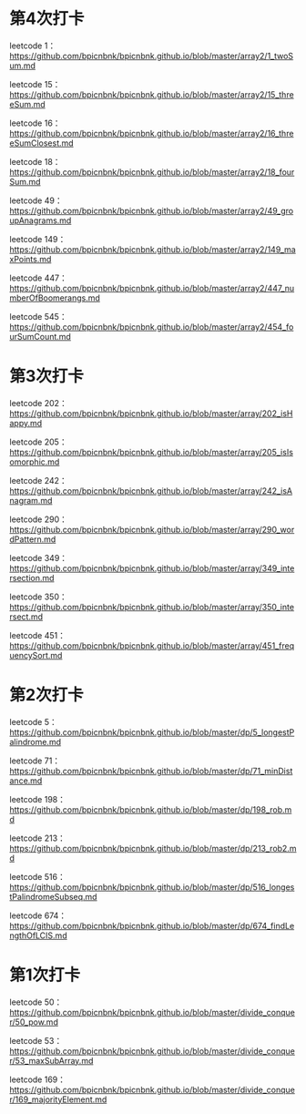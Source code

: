 # 第4次打卡
leetcode 1：https://github.com/bpicnbnk/bpicnbnk.github.io/blob/master/array2/1_twoSum.md

leetcode 15：https://github.com/bpicnbnk/bpicnbnk.github.io/blob/master/array2/15_threeSum.md

leetcode 16：https://github.com/bpicnbnk/bpicnbnk.github.io/blob/master/array2/16_threeSumClosest.md

leetcode 18：https://github.com/bpicnbnk/bpicnbnk.github.io/blob/master/array2/18_fourSum.md

leetcode 49：https://github.com/bpicnbnk/bpicnbnk.github.io/blob/master/array2/49_groupAnagrams.md

leetcode 149：https://github.com/bpicnbnk/bpicnbnk.github.io/blob/master/array2/149_maxPoints.md

leetcode 447：https://github.com/bpicnbnk/bpicnbnk.github.io/blob/master/array2/447_numberOfBoomerangs.md

leetcode 545：https://github.com/bpicnbnk/bpicnbnk.github.io/blob/master/array2/454_fourSumCount.md

# 第3次打卡
leetcode 202：https://github.com/bpicnbnk/bpicnbnk.github.io/blob/master/array/202_isHappy.md

leetcode 205：https://github.com/bpicnbnk/bpicnbnk.github.io/blob/master/array/205_isIsomorphic.md

leetcode 242：https://github.com/bpicnbnk/bpicnbnk.github.io/blob/master/array/242_isAnagram.md

leetcode 290：https://github.com/bpicnbnk/bpicnbnk.github.io/blob/master/array/290_wordPattern.md

leetcode 349：https://github.com/bpicnbnk/bpicnbnk.github.io/blob/master/array/349_intersection.md

leetcode 350：https://github.com/bpicnbnk/bpicnbnk.github.io/blob/master/array/350_intersect.md

leetcode 451：https://github.com/bpicnbnk/bpicnbnk.github.io/blob/master/array/451_frequencySort.md

# 第2次打卡
leetcode 5：https://github.com/bpicnbnk/bpicnbnk.github.io/blob/master/dp/5_longestPalindrome.md

leetcode 71：https://github.com/bpicnbnk/bpicnbnk.github.io/blob/master/dp/71_minDistance.md

leetcode 198：https://github.com/bpicnbnk/bpicnbnk.github.io/blob/master/dp/198_rob.md

leetcode 213：https://github.com/bpicnbnk/bpicnbnk.github.io/blob/master/dp/213_rob2.md

leetcode 516：https://github.com/bpicnbnk/bpicnbnk.github.io/blob/master/dp/516_longestPalindromeSubseq.md

leetcode 674：https://github.com/bpicnbnk/bpicnbnk.github.io/blob/master/dp/674_findLengthOfLCIS.md

# 第1次打卡
leetcode 50：https://github.com/bpicnbnk/bpicnbnk.github.io/blob/master/divide_conquer/50_pow.md

leetcode 53：https://github.com/bpicnbnk/bpicnbnk.github.io/blob/master/divide_conquer/53_maxSubArray.md

leetcode 169：https://github.com/bpicnbnk/bpicnbnk.github.io/blob/master/divide_conquer/169_majorityElement.md

